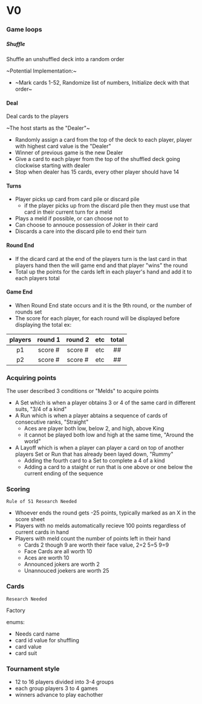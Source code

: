 # V0

### Game loops

##### Shuffle

Shuffle an unshuffled deck into a random order

~Potential Implementation:~
- ~Mark cards 1-52, Randomize list of numbers, Initialize deck with that order~

#### Deal

Deal cards to the players

~The host starts as the "Dealer"~
- Randomly assign a card from the top of the deck to each player, player with highest card value is the "Dealer"
- Winner of previous game is the new Dealer
- Give a card to each player from the top of the shuffled deck going clockwise starting with dealer
- Stop when dealer has 15 cards, every other player should have 14

#### Turns

- Player picks up card from card pile or discard pile
  - if the player picks up from the discard pile then they must use that card in their current turn for a meld
- Plays a meld if possible, or can choose not to
- Can choose to annouce possession of Joker in their card
- Discards a care into the discard pile to end their turn

#### Round End

- If the dicard card at the end of the players turn is the last card in that players hand then the will game end and that player "wins" the round
- Total up the points for the cards left in each player's hand and add it to each players total

#### Game End

- When Round End state occurs and it is the 9th round, or the number of rounds set
- The score for each player, for each round will be displayed before displaying the total
ex:

| players | round 1 | round 2| etc | total |
| :---: | :---: | :---: | :---: | :---: |
| p1 | score # | score # | etc | ## |
| p2 | score # | score # | etc | ## |  

### Acquiring points
The user described 3 conditions or "Melds" to acquire points
- A Set which is when a player obtains 3 or 4 of the same card in different suits, "3/4 of a kind"
- A Run which is when a player abtains a sequence of cards of consecutive ranks, "Straight"
  - Aces are player both low, below 2, and high, above King
  - it cannot be played both low and high at the same time, "Around the world"
- A Layoff which is when a player can player a card on top of another players Set or Run that has already been layed down, "Rummy"
  - Adding the fourth card to a Set to complete a 4 of a kind
  - Adding a card to a staight or run that is one above or one below the current ending of the sequence
  
### Scoring

`Rule of 51 Research Needed`

- Whoever ends the round gets -25 points, typically marked as an X in the score sheet
- Players with no melds automatically recieve 100 points regardless of current cards in hand
- Players with meld count the number of points left in their hand 
  - Cards 2 though 9 are worth their face value, 2=2 5=5 9=9
  - Face Cards are all worth 10
  - Aces are worth 10
  - Announced jokers are worth 2
  - Unannouced joekers are worth 25

### Cards

`Research Needed`

Factory

enums:
- Needs card name
- card id value for shuffling
- card value 
- card suit

### Tournament style

- 12 to 16 players divided into 3-4 groups
- each group players 3 to 4 games
- winners advance to play eachother

